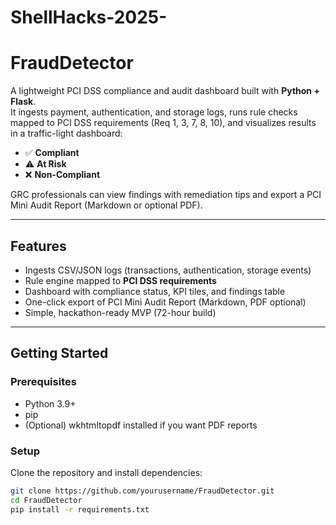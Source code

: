 # ShellHacks-2025-
# FraudDetector

A lightweight PCI DSS compliance and audit dashboard built with **Python + Flask**.  
It ingests payment, authentication, and storage logs, runs rule checks mapped to PCI DSS requirements (Req 1, 3, 7, 8, 10), and visualizes results in a traffic-light dashboard:  

- ✅ **Compliant**  
- ⚠️ **At Risk**  
- ❌ **Non-Compliant**  

GRC professionals can view findings with remediation tips and export a PCI Mini Audit Report (Markdown or optional PDF).  

---

## Features  
- Ingests CSV/JSON logs (transactions, authentication, storage events)  
- Rule engine mapped to **PCI DSS requirements**  
- Dashboard with compliance status, KPI tiles, and findings table  
- One-click export of PCI Mini Audit Report (Markdown, PDF optional)  
- Simple, hackathon-ready MVP (72-hour build)  

---

## Getting Started  

### Prerequisites  
- Python 3.9+  
- pip  
- (Optional) wkhtmltopdf installed if you want PDF reports  

### Setup  

Clone the repository and install dependencies:  
```bash
git clone https://github.com/yourusername/FraudDetector.git
cd FraudDetector
pip install -r requirements.txt
